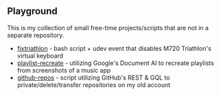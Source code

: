 ## Playground

This is my collection of small free-time projects/scripts that are not in a separate repository.

- [fixtriathlon](fixtriathlon) - bash script + udev event that disables M720 Triathlon's virtual keyboard
- [playlist-recreate](playlist-recreate) - utilizing Google's Document AI to recreate playlists from screenshots of a music app
- [github-repos](github-repos) - script utilizing GitHub's REST & GQL to private/delete/transfer repositories on my old account


